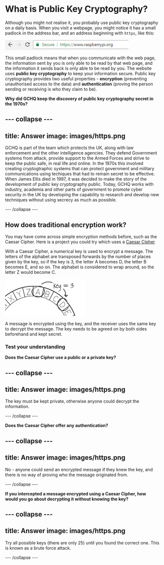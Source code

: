 # What is Public Key Cryptography?

Although you might not realise it, you probably use public key cryptography on a daily basis. When you visit a webpage, you might notice it has a small padlock in the address bar, and an address beginning with `https`, like this:

  ![HTTPS webpage](images/https.png)

This small padlock means that when you communicate with the web page, the information sent by you is only able to be read by that web page, and the information it sends back is only able to be read by you. The website uses **public key cryptography** to keep your information secure. Public key cryptography provides two useful properties - __encryption__ (preventing unauthorised access to the data) and __authentication__ (proving the person sending or receiving is who they claim to be).

**Why did GCHQ keep the discovery of public key cryptography secret in the 1970s?**

--- collapse ---
---
title: Answer
image: images/https.png
---

GCHQ is part of the team which protects the UK, along with law enforcement and the other intelligence agencies. They defend Government systems from attack, provide support to the Armed Forces and strive to keep the public safe, in real life and online. In the 1970s this involved creating cryptogtraphic systems that can protect government and military communications using techiques that had to remain secret to be effective. When James Ellis died in 1997, it was decided to make the story of the development of public key cryptography public. Today, GCHQ works with industry, academia and other parts of government to promote cyber security in the UK by developing the capability to research and develop new techniques without using secrecy as much as possible.

--- /collapse ---

## How does traditional encryption work?

You may have come across simple encryption methods before, such as the Caesar Cipher. Here is a project you could try which uses a [Caesar Cipher](https://codeclubprojects.org/en-GB/python/secret-messages/)

With a Caesar Cipher, a numerical key is used to encrypt a message. The letters of the alphabet are transposed forwards by the number of places given by the key, so if the key is 3, the letter A becomes D, the letter B becomes E, and so on. The alphabet is considered to wrap around, so the letter Z would become C.

  ![Caesar cipher example](images/messages-wheel-eg.png)

A message is encrypted using the key, and the receiver uses the same key to decrypt the message. The key needs to be agreed on by both sides beforehand and kept secret.

### Test your understanding

**Does the Caesar Cipher use a public or a private key?**

--- collapse ---
---
title: Answer
image: images/https.png
---

The key must be kept private, otherwise anyone could decrypt the information.

--- /collapse ---

**Does the Caesar Cipher offer any authentication?**

--- collapse ---
---
title: Answer
image: images/https.png
---

No - anyone could send an encrypted message if they knew the key, and there is no way of proving who the message originated from.

--- /collapse ---

**If you intercepted a message encrypted using a Caesar Cipher, how would you go about decrypting it without knowing the key?**

--- collapse ---
---
title: Answer
image: images/https.png
---

Try all possible keys (there are only 25) until you found the correct one. This is known as a brute force attack.

--- /collapse ---
